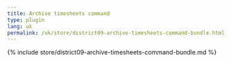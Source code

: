 ```yaml
---
title: Archive timesheets command
type: plugin
lang: uk
permalink: /uk/store/district09-archive-timesheets-command-bundle.html
---
```


{% include store/district09-archive-timesheets-command-bundle.md %}
